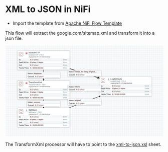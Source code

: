 # XML to JSON in NiFi


- Import the template from [Apache NiFi Flow Template](https://github.com/AODBA/AO-NiFi-Resources/blob/master/XML_to_JSON.xml)

This flow will extract the google.com/sitemap.xml and transform it into a json file.

![Apache NiFi Flow diagram](https://github.com/AODBA/AO-NiFi-Resources/blob/master/XML%20to%20JSON/imgs/XML2JSON.PNG)


The TransformXml processor will have to point to the [xml-to-json.xsl](https://github.com/AODBA/AO-NiFi-Resources/blob/master/XML%20to%20JSON/xml-to-json.xsl) sheet.


